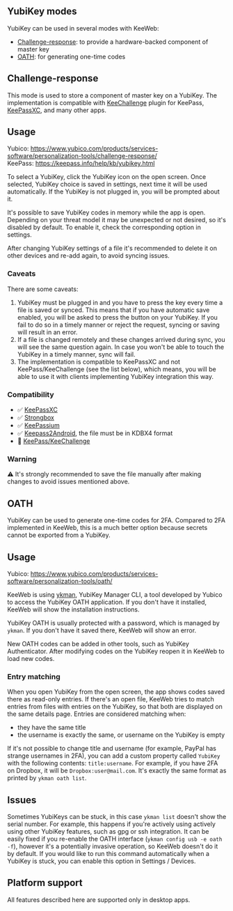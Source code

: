 ## YubiKey modes

YubiKey can be used in several modes with KeeWeb:
- [Challenge-response](#Challenge-response): to provide a hardware-backed component of master key
- [OATH](#OATH): for generating one-time codes

## Challenge-response

This mode is used to store a component of master key on a YubiKey. The implementation is compatible with [KeeChallenge](https://github.com/brush701/keechallenge) plugin for KeePass, [KeePassXC](https://keepassxc.org/docs/#faq-yubikey-2fa), and many other apps.

## Usage

Yubico: https://www.yubico.com/products/services-software/personalization-tools/challenge-response/  
KeePass: https://keepass.info/help/kb/yubikey.html  

To select a YubiKey, click the YubiKey icon on the open screen. Once selected, YubiKey choice is saved in settings, next time it will be used automatically. If the YubiKey is not plugged in, you will be prompted about it.

It's possible to save YubiKey codes in memory while the app is open. Depending on your threat model it may be unexpected or not desired, so it's disabled by default. To enable it, check the corresponding option in settings.

After changing YubiKey settings of a file it's recommended to delete it on other devices and re-add again, to avoid syncing issues.

### Caveats

There are some caveats:

1. YubiKey must be plugged in and you have to press the key every time a file is saved or synced. This means that if you have automatic save enabled, you will be asked to press the button on your YubiKey. If you fail to do so in a timely manner or reject the request, syncing or saving will result in an error.
2. If a file is changed remotely and these changes arrived during sync, you will see the same question again. In case you won't be able to touch the YubiKey in a timely manner, sync will fail.
3. The implementation is compatible to KeePassXC and not KeePass/KeeChallenge (see the list below), which means, you will be able to use it with clients implementing YubiKey integration this way.

### Compatibility

- ✅ [KeePassXC](https://keepassxc.org/docs/#faq-yubikey-incompatible)
- ✅ [Strongbox](https://strongboxsafe.com/faq/#hrf-entry-400)
- ✅ [KeePassium](https://keepassium.com/blog/keepassium-1.10-yubikey/)
- ✅ [Keepass2Android](https://github.com/PhilippC/keepass2android/blob/master/docs/How-to-use-Keepass2Android-with-YubiKey-NEO.md), the file must be in KDBX4 format
- 🚫 [KeePass/KeeChallenge](https://keepass.info/plugins.html#keechl)

### Warning

⚠️ It's strongly recommended to save the file manually after making changes to avoid issues mentioned above.

## OATH

YubiKey can be used to generate one-time codes for 2FA. Compared to 2FA implemented in KeeWeb, this is a much better option because secrets cannot be exported from a YubiKey.

## Usage

Yubico: https://www.yubico.com/products/services-software/personalization-tools/oath/  

KeeWeb is using [ykman](https://github.com/Yubico/yubikey-manager#yubikey-manager-cli), YubiKey Manager CLI, a tool developed by Yubico to access the YubiKey OATH application. If you don't have it installed, KeeWeb will show the installation instructions.

YubiKey OATH is usually protected with a password, which is managed by `ykman`. If you don't have it saved there, KeeWeb will show an error.

New OATH codes can be added in other tools, such as YubiKey Authenticator. After modifying codes on the YubiKey reopen it in KeeWeb to load new codes.

### Entry matching

When you open YubiKey from the open screen, the app shows codes saved there as read-only entries. If there's an open file, KeeWeb tries to match entries from files with entries on the YubiKey, so that both are displayed on the same details page. Entries are considered matching when:

- they have the same title
- the username is exactly the same, or username on the YubiKey is empty

If it's not possible to change title and username (for example, PayPal has strange usernames in 2FA), you can add a custom property called `YubiKey` with the following contents: `title:username`. For example, if you have 2FA on Dropbox, it will be `Dropbox:user@mail.com`. It's exactly the same format as printed by `ykman oath list`.

## Issues

Sometimes YubiKeys can be stuck, in this case `ykman list` doesn't show the serial number. For example, this happens if you're actively using actively using other YubiKey features, such as gpg or ssh integration. It can be easily fixed if you re-enable the OATH interface (`ykman config usb -e oath -f`), however it's a potentially invasive operation, so KeeWeb doesn't do it by default. If you would like to run this command automatically when a YubiKey is stuck, you can enable this option in Settings / Devices.

## Platform support

All features described here are supported only in desktop apps.